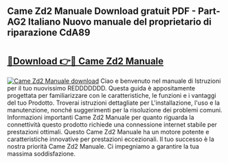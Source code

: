## Came Zd2 Manuale Download gratuit PDF - Part-AG2 Italiano Nuovo manuale del proprietario di riparazione CdA89

# <h2><a href="http://dfaqu0.blite.top/?on=Came+Zd2+Manuale">🔗Download 👉🔴 Came Zd2 Manuale</a></h2>

[![Came Zd2 Manuale download](https://i.imgur.com/lujVjoI.png)](http://dfaqu0.blite.top/?on=Came+Zd2+Manuale)
Ciao e benvenuto nel manuale di Istruzioni per il tuo nuovissimo REDDDDDDD. Questa guida è appositamente progettata per familiarizzare con le caratteristiche, le funzioni e i vantaggi del tuo Prodotto. Troverai istruzioni dettagliate per L'installazione, l'uso e la manutenzione, nonché suggerimenti per la risoluzione dei problemi comuni. Informazioni importanti Came Zd2 Manuale per quanto riguarda la connettività questo prodotto richiede una connessione internet stabile per prestazioni ottimali. Questo Came Zd2 Manuale ha un motore potente e caratteristiche innovative per prestazioni eccezionali. Il tuo successo è la nostra priorità Came Zd2 Manuale. Ci impegniamo a garantire la tua massima soddisfazione.
